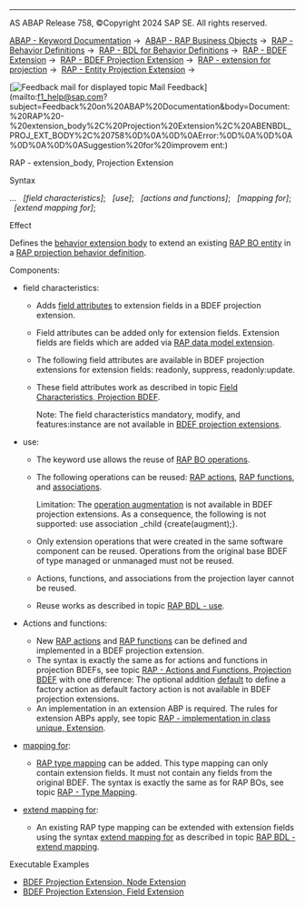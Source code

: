   

* * *

AS ABAP Release 758, ©Copyright 2024 SAP SE. All rights reserved.

[ABAP - Keyword Documentation](javascript:call_link\('abenabap.htm'\)) →  [ABAP - RAP Business Objects](javascript:call_link\('abenabap_rap.htm'\)) →  [RAP - Behavior Definitions](javascript:call_link\('abencds_bdef.htm'\)) →  [RAP - BDL for Behavior Definitions](javascript:call_link\('abenbdl.htm'\)) →  [RAP - BDEF Extension](javascript:call_link\('abenbdl_extension.htm'\)) →  [RAP - BDEF Projection Extension](javascript:call_link\('abenbdl_extensibility_projection.htm'\)) →  [RAP - extension for projection](javascript:call_link\('abenbdl_extension_for_projection.htm'\)) →  [RAP - Entity Projection Extension](javascript:call_link\('abenbdl_extend_beh_proj.htm'\)) → 

 [![](Mail.gif?object=Mail.gif "Feedback mail for displayed topic") Mail Feedback](mailto:f1_help@sap.com?subject=Feedback%20on%20ABAP%20Documentation&body=Document:%20RAP%20-%20extension_body%2C%20Projection%20Extension%2C%20ABENBDL_PROJ_EXT_BODY%2C%20758%0D%0A%0D%0AError:%0D%0A%0D%0A%0D%0A%0D%0ASuggestion%20for%20improvem
ent:)

RAP - extension\_body, Projection Extension

Syntax

...
  *\[*field characteristics*\]*;
  *\[*use*\]*;
  *\[*actions and functions*\]*;
  *\[*mapping for*\]*;
  *\[*extend mapping for*\]*;

Effect

Defines the [behavior extension body](javascript:call_link\('abenrap_behavior_ext_body_glosry.htm'\) "Glossary Entry") to extend an existing [RAP BO entity](javascript:call_link\('abenrap_bo_entity_glosry.htm'\) "Glossary Entry") in a [RAP projection behavior definition](javascript:call_link\('abencds_proj_bdef_glosry.htm'\) "Glossary Entry").

Components:

-   field characteristics:
    -   Adds [field attributes](javascript:call_link\('abenrap_field_char_glosry.htm'\) "Glossary Entry") to extension fields in a BDEF projection extension.
    -   Field attributes can be added only for extension fields. Extension fields are fields which are added via [RAP data model extension](javascript:call_link\('abenrap_data_model_ext_glosry.htm'\) "Glossary Entry").
    -   The following field attributes are available in BDEF projection extensions for extension fields: readonly, suppress, readonly:update.
    -   These field attributes work as described in topic [Field Characteristics, Projection BDEF](javascript:call_link\('abenbdl_field_projection.htm'\)).
        
        Note: The field characteristics mandatory, modify, and features:instance are not available in [BDEF projection extensions](javascript:call_link\('abenrap_projec_bdef_ext_glosry.htm'\) "Glossary Entry").
        
-   use:
    -   The keyword use allows the reuse of [RAP BO operations](javascript:call_link\('abenrap_bo_operation_glosry.htm'\) "Glossary Entry").
    -   The following operations can be reused: [RAP actions](javascript:call_link\('abenrap_action_glosry.htm'\) "Glossary Entry"), [RAP functions](javascript:call_link\('abenrap_function_glosry.htm'\) "Glossary Entry"), and [associations](javascript:call_link\('abenbdl_association.htm'\)).
        
        Limitation: The [operation augmentation](javascript:call_link\('abenrap_bo_augmentation_glosry.htm'\) "Glossary Entry") is not available in BDEF projection extensions. As a consequence, the following is not supported: use association \_child {create(augment);}.
        
    -   Only extension operations that were created in the same software component can be reused. Operations from the original base BDEF of type managed or unmanaged must not be reused.
    -   Actions, functions, and associations from the projection layer cannot be reused.
    -   Reuse works as described in topic [RAP BDL - use](javascript:call_link\('abenbdl_use_projection.htm'\)).
-   Actions and functions:
    -   New [RAP actions](javascript:call_link\('abenrap_action_glosry.htm'\) "Glossary Entry") and [RAP functions](javascript:call_link\('abenrap_function_glosry.htm'\) "Glossary Entry") can be defined and implemented in a BDEF projection extension.
    -   The syntax is exactly the same as for actions and functions in projection BDEFs, see topic [RAP - Actions and Functions, Projection BDEF](javascript:call_link\('abenbdl_nonstandard_projection.htm'\)) with one difference: The optional addition [default](javascript:call_link\('abenbdl_action_default_factory.htm'\)) to define a factory action as default factory action is not available in BDEF projection extensions.
    -   An implementation in an extension ABP is required. The rules for extension ABPs apply, see topic [RAP - implementation in class unique, Extension](javascript:call_link\('abenbdl_in_class_unique_ext.htm'\)).
-   [mapping for](javascript:call_link\('abenbdl_type_mapping.htm'\)):
    -   [RAP type mapping](javascript:call_link\('abenrap_type_mapping_glosry.htm'\) "Glossary Entry") can be added. This type mapping can only contain extension fields. It must not contain any fields from the original BDEF. The syntax is exactly the same as for RAP BOs, see topic [RAP - Type Mapping](javascript:call_link\('abenbdl_type_mapping.htm'\)).
-   [extend mapping for](javascript:call_link\('abenbdl_type_mapping_ext.htm'\)):
    -   An existing RAP type mapping can be extended with extension fields using the syntax [extend mapping for](javascript:call_link\('abenbdl_type_mapping_ext.htm'\)) as described in topic [RAP BDL - extend mapping](javascript:call_link\('abenbdl_type_mapping_ext.htm'\)).

Executable Examples

-   [BDEF Projection Extension, Node Extension](javascript:call_link\('abenbdl_entity_proj_ext_abexa.htm'\))
-   [BDEF Projection Extension, Field Extension](javascript:call_link\('abenbdl_entity_proj_ext_1_abexa.htm'\))